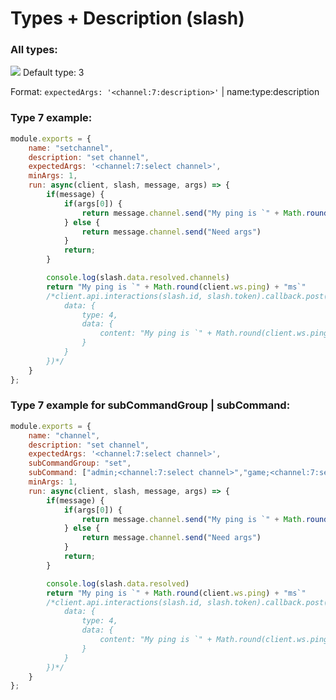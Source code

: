 # Types + Description (slash)

### All types:
<img src="https://i.imgur.com/FWCOevD.png">
Default type: 3

Format: `expectedArgs: '<channel:7:description>'` | name:type:description

### Type 7 example:
```js
module.exports = {
	name: "setchannel",
	description: "set channel",
	expectedArgs: '<channel:7:select channel>',
	minArgs: 1,
	run: async(client, slash, message, args) => {
		if(message) {
			if(args[0]) {
				return message.channel.send("My ping is `" + Math.round(client.ws.ping) + "ms`")
			} else {
				return message.channel.send("Need args")
			}
			return;
		}

		console.log(slash.data.resolved.channels)
		return "My ping is `" + Math.round(client.ws.ping) + "ms`"
		/*client.api.interactions(slash.id, slash.token).callback.post({
			data: {
				type: 4,
				data: {
					content: "My ping is `" + Math.round(client.ws.ping) + "ms`"
				}
			}
		})*/
	}
};
```

### Type 7 example for subCommandGroup | subCommand:
```js
module.exports = {
	name: "channel",
	description: "set channel",
	expectedArgs: '<channel:7:select channel>',
	subCommandGroup: "set",
	subCommand: ["admin;<channel:7:select channel>","game;<channel:7:select game channel>"], 
	minArgs: 1,
	run: async(client, slash, message, args) => {
		if(message) {
			if(args[0]) {
				return message.channel.send("My ping is `" + Math.round(client.ws.ping) + "ms`")
			} else {
				return message.channel.send("Need args")
			}
			return;
		}

		console.log(slash.data.resolved)
		return "My ping is `" + Math.round(client.ws.ping) + "ms`"
		/*client.api.interactions(slash.id, slash.token).callback.post({
			data: {
				type: 4,
				data: {
					content: "My ping is `" + Math.round(client.ws.ping) + "ms`"
				}
			}
		})*/
	}
};
```
